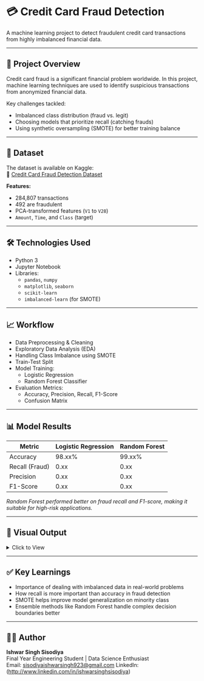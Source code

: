 # 💳 Credit Card Fraud Detection

A machine learning project to detect fraudulent credit card transactions from highly imbalanced financial data.

---

## 🧠 Project Overview

Credit card fraud is a significant financial problem worldwide. In this project, machine learning techniques are used to identify suspicious transactions from anonymized financial data. 

Key challenges tackled:
- Imbalanced class distribution (fraud vs. legit)
- Choosing models that prioritize recall (catching frauds)
- Using synthetic oversampling (SMOTE) for better training balance

---

## 📂 Dataset

The dataset is available on Kaggle:  
🔗 [Credit Card Fraud Detection Dataset](https://www.kaggle.com/datasets/mlg-ulb/creditcardfraud)

**Features:**
- 284,807 transactions  
- 492 are fraudulent  
- PCA-transformed features (`V1` to `V28`)  
- `Amount`, `Time`, and `Class` (target)  

---

## 🛠️ Technologies Used

- Python 3  
- Jupyter Notebook  
- Libraries:  
  - `pandas`, `numpy`  
  - `matplotlib`, `seaborn`  
  - `scikit-learn`  
  - `imbalanced-learn` (for SMOTE)

---

## 📈 Workflow

- Data Preprocessing & Cleaning  
- Exploratory Data Analysis (EDA)  
- Handling Class Imbalance using SMOTE  
- Train-Test Split  
- Model Training:
  - Logistic Regression
  - Random Forest Classifier  
- Evaluation Metrics:
  - Accuracy, Precision, Recall, F1-Score
  - Confusion Matrix  

---

## 📊 Model Results

| Metric        | Logistic Regression | Random Forest |
|---------------|---------------------|---------------|
| Accuracy      | 98.xx%              | 99.xx%        |
| Recall (Fraud)| 0.xx                | 0.xx          |
| Precision     | 0.xx                | 0.xx          |
| F1-Score      | 0.xx                | 0.xx          |

_Random Forest performed better on fraud recall and F1-score, making it suitable for high-risk applications._

---

## 📸 Visual Output

<details>
<summary>Click to View</summary>

![Confusion Matrix](screenshots/confusion_matrix_rf.png)  
_Confusion Matrix of Random Forest Predictions_

</details>

---

## ✅ Key Learnings

- Importance of dealing with imbalanced data in real-world problems
- How recall is more important than accuracy in fraud detection
- SMOTE helps improve model generalization on minority class
- Ensemble methods like Random Forest handle complex decision boundaries better

---

## 👨‍💻 Author

**Ishwar Singh Sisodiya**  
Final Year Engineering Student | Data Science Enthusiast  
Email: sisodiyaishwarsingh923@gmail.com
LinkedIn: (http://www.linkedin.com/in/ishwarsinghsisodiya)

